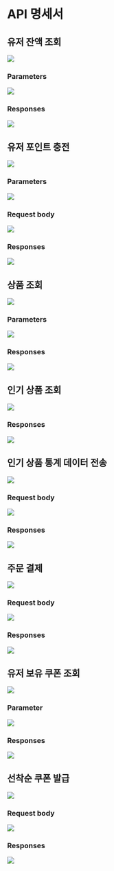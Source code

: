 # API 명세서

## 유저 잔액 조회

![](../img/api/balance/user_balance_01.png)

### Parameters

![](../img/api/balance/user_balance_02.png)

### Responses

![](../img/api/balance/user_balance_04.png)


## 유저 포인트 충전

![](../img/api/balance/user_charge_01.png)

### Parameters

![](../img/api/balance/user_charge_02.png)

### Request body

![](../img/api/balance/user_charge_03.png)

### Responses

![](../img/api/user_point/user_point_04.png)


## 상품 조회

![](../img/api/product/product_01.png)

### Parameters

![](../img/api/product/product_02.png)

### Responses

![](../img/api/product/product_03.png)


## 인기 상품 조회

![](../img/api/product/get_popular_01.png)

### Responses

![](../img/api/product/get_popular_02.png)


## 인기 상품 통계 데이터 전송

![](../img/api/product/set_popular_01.png)

### Request body

![](../img/api/product/set_popular_02.png)

### Responses

![](../img/api/product/set_popular_03.png)


## 주문 결제

![](../img/api/order/order_01.png)

### Request body

![](../img/api/order/order_02.png)

### Responses

![](../img/api/order/order_03.png)


## 유저 보유 쿠폰 조회

![](../img/api/coupon/coupon_user_01.png)

### Parameter

![](../img/api/coupon/coupon_user_02.png)

### Responses

![](../img/api/coupon/coupon_user_03.png)


## 선착순 쿠폰 발급

![](../img/api/coupon/coupon_issue_01.png)

### Request body

![](../img/api/coupon/coupon_issue.png)

### Responses

![](../img/api/coupon/coupon_issue.png)